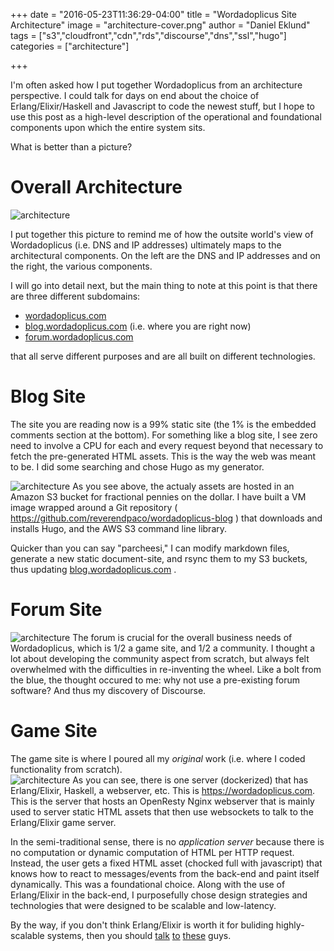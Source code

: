 +++
date = "2016-05-23T11:36:29-04:00"
title = "Wordadoplicus Site Architecture"
image = "architecture-cover.png"
author = "Daniel Eklund"
tags = ["s3","cloudfront","cdn","rds","discourse","dns","ssl","hugo"]
categories = ["architecture"]


+++

I'm often asked how I put together Wordadoplicus from an architecture
perspective.  I could talk for days on end about the choice of
Erlang/Elixir/Haskell and Javascript to code the newest stuff, but I hope to
use this post as a high-level description of the operational and foundational
components upon which the entire system sits.

What is better than a picture?
# Overall Architecture
 ![architecture](/images/architecture.png)

I put together this picture to remind me of how the outsite world's view of
Wordadoplicus (i.e. DNS and IP addresses) ultimately maps to the architectural
components.  On the left are the DNS and IP addresses and on the right, the
various components.

I will go into detail next, but the main thing to note at this point is that there
are three different subdomains:
  
  * [ wordadoplicus.com ](https://wordadoplicus.com)
  * [ blog.wordadoplicus.com](https://blog.wordadoplicus.com)   (i.e. where you are right now)
  * [forum.wordadoplicus.com](https://forum.wordadoplicus.com)

that all serve different purposes and are all built on different technologies.

# Blog Site

The site you are reading now is a 99% static site (the 1% is the embedded
comments section at the bottom).  For something like a blog site, I see zero
need to involve a CPU for each and every request beyond that necessary to fetch
the pre-generated HTML assets.  This is the way the web was meant to be.  I did
some searching and chose Hugo as my generator. 

 ![architecture](/images/architecture-hugo.png)
As you see above, the actualy assets are hosted in an Amazon S3 bucket for
fractional pennies on the dollar.  I have built a VM image wrapped around a Git
repository ( https://github.com/reverendpaco/wordadoplicus-blog ) that downloads and installs Hugo, 
and the AWS S3 command line library. 

Quicker than you can say "parcheesi," I can modify markdown files, generate a new static document-site,
and rsync them to my S3 buckets, thus updating [ blog.wordadoplicus.com](https://blog.wordadoplicus.com) .

# Forum Site
 ![architecture](/images/architecture-discourse.png)
The forum is crucial for the overall business needs of Wordadoplicus, which is 1/2 a game site, and 1/2 a community.  I thought a lot about developing the community aspect from scratch, but always felt overwhelmed with the difficulties in re-inventing the wheel.  Like a bolt from the blue, the thought occured to me: why not use a pre-existing forum software?  And thus my discovery of Discourse. 

# Game Site
The game site is where I poured all my *original* work (i.e. where I coded functionality from scratch).  
 ![architecture](/images/architecture-gamesite.png)
As you can see, there is one server (dockerized) that has Erlang/Elixir, Haskell, a webserver, etc.  This is https://wordadoplicus.com.  This is the server that hosts an OpenResty Nginx webserver that is mainly used to server static HTML assets that then use websockets to talk to the Erlang/Elixir game server.

In the semi-traditional sense, there is no *application server* because there is no
computation or dynamic computation of HTML per HTTP request.  Instead, the user
gets a fixed HTML asset (chocked full with javascript) that knows how to react
to messages/events from the back-end and paint itself dynamically.  This was a
foundational choice.  Along with the use of Erlang/Elixir in the back-end, I
purposefully chose design strategies and technologies that were designed to be scalable and
low-latency.  

By the way, if you don't think Erlang/Elixir is worth it for buliding highly-scalable systems, then 
you should [ talk](http://highscalability.com/blog/2014/2/26/the-whatsapp-architecture-facebook-bought-for-19-billion.html) [to](https://vimeo.com/44312354) [these](http://www.wired.com/2015/09/whatsapp-serves-900-million-users-50-engineers/) guys.




<div id='discourse-comments'></div>

<script type="text/javascript">
  DiscourseEmbed = { discourseUrl: 'https://forum.wordadoplicus.com/',
                     topicId: 102 };

  (function() {
    var d = document.createElement('script'); d.type = 'text/javascript'; d.async = true;
    d.src = DiscourseEmbed.discourseUrl + 'javascripts/embed.js';
    (document.getElementsByTagName('head')[0] || document.getElementsByTagName('body')[0]).appendChild(d);
  })();
</script>

